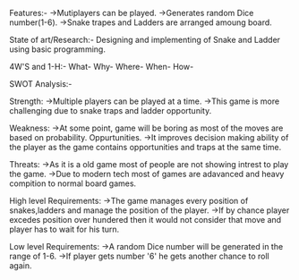Features:-
->Mutiplayers can be played. 
->Generates random Dice number(1-6).
->Snake trapes and Ladders are arranged amoung board.

State of art/Research:-
Designing and implementing of Snake and Ladder using basic programming.

4W'S and 1-H:-
What-
Why-
Where-
When-
How-

SWOT Analysis:-

Strength:
->Multiple players can be played at a time.
->This game is more challenging due to snake traps and ladder opportunity.

Weakness:
->At some point, game will be boring as most of the moves are based on probability.
Oppurtunities.
->It improves decision making ability of the player as the game contains opportunities and traps at the same time.

Threats:
->As it is a old game most of people are not showing intrest to play the game.
->Due to modern tech most of games are adavanced and heavy compition to normal board games. 

High level Requirements:
->The game manages every position of snakes,ladders and manage the position of the player.
->If by chance player excedes position over hundered then it would not consider that move and player has to wait for his turn.

Low level Requirements:
->A random Dice number will be generated in the range of 1-6.
->If player gets number '6' he gets another chance to roll again.
